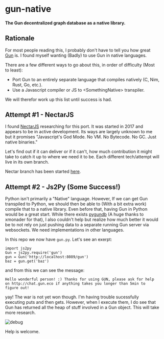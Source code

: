 # gun-native

#### The Gun decentralized graph database as a native library.

## Rationale

For most people reading this, I probably don't have to tell you how great [Gun](https://github.com/amark/gun) is. I found myself wanting (Badly) to use Gun in native languages.

There are a few different ways to go about this, in order of difficulty (Most to least):

* Port Gun to an entirely separate language that compiles natively (C, Nim, Rust, Go, etc.).
* Use a Javascript compiler or JS to \<SomethingNative> transpiler.

We will therefor work up this list until success is had.

## Attempt #1 - NectarJS

I found [NectarJS](https://github.com/NectarJS/nectarjs) researching for this port. It was started in 2017 and appears
to be in active development. Its ways are largely unknown to me but it promises "Javascript's God Mode. No VM. No
Bytecode. No GC. Just native binaries."

Let's find out if it can deliver or if it can't, how much contribution it might take to catch it up to
where we need it to be. Each different tech/attempt will live in its own branch.

Nectar branch has been started [here](https://github.com/TensorTom/gun-native/tree/nectar).

## Attempt #2 - Js2Py (Some Success!)

Python isn't primarily a "Native" language. However, If we can get Gun transpiled to Python, we should then be able to (With a bit extra work) compile that to a native library. Even before that, having Gun in Python would be a great start. While there exists [pygundb](https://github.com/xmonader/pygundb) (A huge thanks to xmonader for that), I also couldn't help but realize how much better it would be to not rely on just pushing data to a separate running Gun server via websockets. We need implementations in other languages.

In this repo we now have `gun.py`. Let's see an exerpt:


```
import js2py
Gun = js2py.require('gun')
gun = Gun('http://localhost:8089/gun')
baz = gun.get('baz')
```

and from this we can see the message:
```
Hello wonderful person! :) Thanks for using GUN, please ask for help on http://chat.gun.eco if anything takes you longer than 5min to figure out!
```

yay! The war is not yet won though. I'm having trouble sucessfully executing puts and then gets. However, when I
execute them, I do see that Gun has returned all the heap of stuff involved in a Gun object. This will take more
research.

![debug](http://i.imgur.com/nebYtjJ.png)

Help is welcome.


